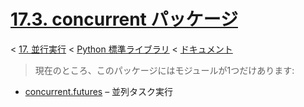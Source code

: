 # [17.3. concurrent パッケージ](https://docs.python.jp/3/library/concurrent.html)

< [17. 並行実行](https://docs.python.jp/3/library/concurrency.html) < [Python 標準ライブラリ](https://docs.python.jp/3/library/index.html#the-python-standard-library) < [ドキュメント](https://docs.python.jp/3/index.html)

> 現在のところ、このパッケージにはモジュールが1つだけあります:

* [concurrent.futures](https://docs.python.jp/3/library/concurrent.futures.html#module-concurrent.futures) – 並列タスク実行

